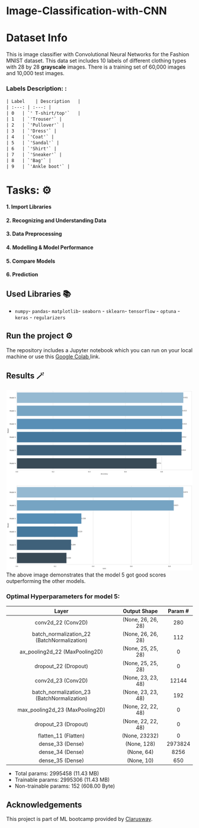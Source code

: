 # Image-Classification-with-CNN

# Dataset Info

<p>This is image classifier with Convolutional Neural Networks for the Fashion MNIST dataset. This data set includes 10 labels of different clothing types with 28 by 28 <b>grayscale</b> images. There is a training set of 60,000 images and 10,000 test images.</p>

### Labels	Description: :
 
    | Label    | Description   |
    | :---: | :---: |
    | 0   | `' T-shirt/top'`   |
    | 1   | `'Trouser'` |
    | 2   | `'Pullover'` |
    | 3   | `'Dress'` |
    | 4   | `'Coat'` |
    | 5   | `'Sandal'` |
    | 6   | `'Shirt'` |
    | 7   | `'Sneaker'` |
    | 8   | `'Bag'` |
    | 9   | `'Ankle boot'` |
    
# Tasks: ⚙️

#### 1. Import Libraries

#### 2. Recognizing and Understanding Data

#### 3. Data Preprocessing
  
#### 4. Modelling & Model Performance

#### 5. Compare Models

#### 6. Prediction



## Used Libraries 📚
- `numpy`- `pandas`- `matplotlib`- `seaborn` - `sklearn`- `tensorflow` - `optuna`  - `keras` - `regularizers`


  
## Run the project ⚙️
The repository includes a Jupyter notebook which you can run on your local machine or use this <a href="https://colab.research.google.com/drive/1rwkGOsSng8i12h95GkPvm0azgyLdg5Yc?usp=sharing"> Google Colab </a> link.




## Results 🪄
![Result](Result.png)
The above image demonstrates that the model 5 got good scores outperforming the other models.

### Optimal Hyperparameters for model 5:
 
| Layer     | Output Shape   | Param # | 
| :---: | :---: | :---: |
| conv2d_22 (Conv2D)   | (None, 26, 26, 28)  | 280 |
| batch_normalization_22 (BatchNormalization)   | (None, 26, 26, 28) | 112 |
| ax_pooling2d_22 (MaxPooling2D)    | (None, 25, 25, 28) | 0 |
| dropout_22 (Dropout)   | (None, 25, 25, 28) | 0 |
| conv2d_23 (Conv2D)   | (None, 23, 23, 48) | 12144   |
| batch_normalization_23 (BatchNormalization)   | (None, 23, 23, 48) |192    |    
| max_pooling2d_23 (MaxPooling2D)   | (None, 22, 22, 48) |0 |
| dropout_23 (Dropout)   |(None, 22, 22, 48) |0 |
| flatten_11 (Flatten)   | (None, 23232)  | 0 |
| dense_33 (Dense)   | (None, 128) | 2973824 |
| dense_34 (Dense)   | (None, 64) | 8256  |    
| dense_35 (Dense)   | (None, 10) | 650 |      


- Total params: 2995458 (11.43 MB)
- Trainable params: 2995306 (11.43 MB)
- Non-trainable params: 152 (608.00 Byte)


## Acknowledgements
This project is part of ML bootcamp provided by <a href="https://clarusway.com/"> Clarusway</a>.

